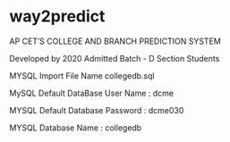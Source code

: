 # way2predict
AP CET’S COLLEGE AND BRANCH PREDICTION SYSTEM

Developed by 2020 Admitted Batch - D Section Students 

MYSQL Import File Name 
collegedb.sql

MySQL Default DataBase User Name : dcme

MYSQL Default Database Password : dcme030

MYSQL Database Name : collegedb

